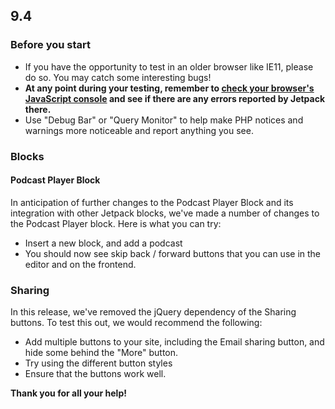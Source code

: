 ## 9.4

### Before you start

- If you have the opportunity to test in an older browser like IE11, please do so. You may catch some interesting bugs!
- **At any point during your testing, remember to [check your browser's JavaScript console](https://codex.wordpress.org/Using_Your_Browser_to_Diagnose_JavaScript_Errors#Step_3:_Diagnosis) and see if there are any errors reported by Jetpack there.**
- Use "Debug Bar" or "Query Monitor" to help make PHP notices and warnings more noticeable and report anything you see.

### Blocks

#### Podcast Player Block

In anticipation of further changes to the Podcast Player Block and its integration with other Jetpack blocks, we've made a number of changes to the Podcast Player block. Here is what you can try:

- Insert a new block, and add a podcast
- You should now see skip back / forward buttons that you can use in the editor and on the frontend.

### Sharing

In this release, we've removed the jQuery dependency of the Sharing buttons. To test this out, we would recommend the following:

- Add multiple buttons to your site, including the Email sharing button, and hide some behind the "More" button.
- Try using the different button styles
- Ensure that the buttons work well.


**Thank you for all your help!**
